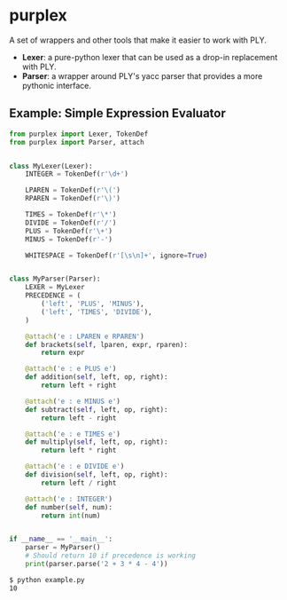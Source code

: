 purplex
=======

A set of wrappers and other tools that make it easier to work with PLY.

  * **Lexer**: a pure-python lexer that can be used as a drop-in replacement with PLY.
  * **Parser**: a wrapper around PLY's yacc parser that provides a more pythonic interface.

Example: Simple Expression Evaluator
-------------

```python
from purplex import Lexer, TokenDef
from purplex import Parser, attach


class MyLexer(Lexer):
    INTEGER = TokenDef(r'\d+')

    LPAREN = TokenDef(r'\(')
    RPAREN = TokenDef(r'\)')

    TIMES = TokenDef(r'\*')
    DIVIDE = TokenDef(r'/')
    PLUS = TokenDef(r'\+')
    MINUS = TokenDef(r'-')

    WHITESPACE = TokenDef(r'[\s\n]+', ignore=True)


class MyParser(Parser):
    LEXER = MyLexer
    PRECEDENCE = (
        ('left', 'PLUS', 'MINUS'),
        ('left', 'TIMES', 'DIVIDE'),
    )

    @attach('e : LPAREN e RPAREN')
    def brackets(self, lparen, expr, rparen):
        return expr

    @attach('e : e PLUS e')
    def addition(self, left, op, right):
        return left + right

    @attach('e : e MINUS e')
    def subtract(self, left, op, right):
        return left - right

    @attach('e : e TIMES e')
    def multiply(self, left, op, right):
        return left * right

    @attach('e : e DIVIDE e')
    def division(self, left, op, right):
        return left / right

    @attach('e : INTEGER')
    def number(self, num):
        return int(num)


if __name__ == '__main__':
    parser = MyParser()
    # Should return 10 if precedence is working
    print(parser.parse('2 + 3 * 4 - 4'))
```

```bash
$ python example.py
10
```
